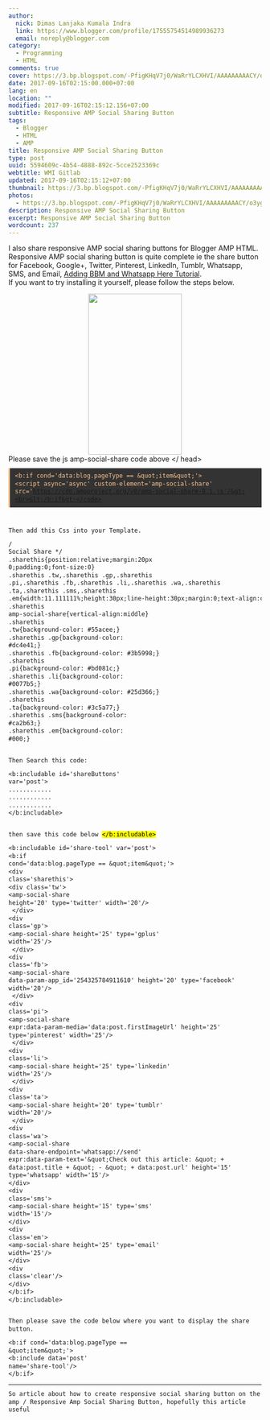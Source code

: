 ```yaml
---
author:
  nick: Dimas Lanjaka Kumala Indra
  link: https://www.blogger.com/profile/17555754514989936273
  email: noreply@blogger.com
category:
  - Programming
  - HTML
comments: true
cover: https://3.bp.blogspot.com/-PfigKHqV7j0/WaRrYLCXHVI/AAAAAAAAACY/o3ygO6g556I05TKO6xT2Xahym5NTp-ArQCLcBGAs/s320/images%2B%252810%2529.jpg
date: 2017-09-16T02:15:00.000+07:00
lang: en
location: ""
modified: 2017-09-16T02:15:12.156+07:00
subtitle: Responsive AMP Social Sharing Button
tags:
  - Blogger
  - HTML
  - AMP
title: Responsive AMP Social Sharing Button
type: post
uuid: 5594609c-4b54-4888-892c-5cce2523369c
webtitle: WMI Gitlab
updated: 2017-09-16T02:15:12+07:00
thumbnail: https://3.bp.blogspot.com/-PfigKHqV7j0/WaRrYLCXHVI/AAAAAAAAACY/o3ygO6g556I05TKO6xT2Xahym5NTp-ArQCLcBGAs/s320/images%2B%252810%2529.jpg
photos:
  - https://3.bp.blogspot.com/-PfigKHqV7j0/WaRrYLCXHVI/AAAAAAAAACY/o3ygO6g556I05TKO6xT2Xahym5NTp-ArQCLcBGAs/s320/images%2B%252810%2529.jpg
description: Responsive AMP Social Sharing Button
excerpt: Responsive AMP Social Sharing Button
wordcount: 237
---
```


I also share responsive AMP social sharing buttons for Blogger AMP HTML.  Responsive AMP social sharing button is quite complete ie the share button for Facebook, Google+, Twitter, Pinterest, LinkedIn, Tumblr, Whatsapp, SMS, and Email, <a href="https://web-manajemen.blogspot.com/p/search.html?q=BBM+Whatsapp+Social+Share" rel="follow" title="adding WhatsApp and bbm into social share button">Adding BBM and Whatsapp Here Tutorial</a>.<br>If you want to try installing it yourself, please follow the steps below. <br><div class="separator" style="clear: both; text-align: center;"><a href="https://3.bp.blogspot.com/-PfigKHqV7j0/WaRrYLCXHVI/AAAAAAAAACY/o3ygO6g556I05TKO6xT2Xahym5NTp-ArQCLcBGAs/s1600/images%2B%252810%2529.jpg" imageanchor="1" style="margin-left: 1em; margin-right: 1em;" rel="noopener noreferer nofollow"><img border="0" src="https://3.bp.blogspot.com/-PfigKHqV7j0/WaRrYLCXHVI/AAAAAAAAACY/o3ygO6g556I05TKO6xT2Xahym5NTp-ArQCLcBGAs/s320/images%2B%252810%2529.jpg" width="186" height="320" data-original-width="171" data-original-height="294"></a></div>Please save the js amp-social-share code above &lt;/ head&gt; <script>document.write("<pre style=\"background: rgb(51, 51, 51); border-left: 3px solid rgb(252, 194, 140); color: #fcc28c; font-family: Consolas, Monaco, &quot;Andale Mono&quot;, monospace; font-size: 14px; line-height: 1.3em; margin: 10px auto; max-width: 100%; overflow: auto; padding: 8px 10px; user-select: all; white-space: initial; word-break: normal;\"><code style=\"font-family: Consolas, Monaco, &quot;Andale Mono&quot;, monospace; line-height: 1.3em; white-space: initial; word-break: normal; word-spacing: normal;\">&lt;b:if cond='data:blog.pageType == &amp;quot;item&amp;quot;'&gt;");<br />document.write("&lt;script async='async' custom-element='amp-social-share' src='https:\/\/cdn.ampproject.org\/v0\/amp-social-share-0.1.js'\/&gt;");<br />document.write("&lt;\/b:if&gt;<\/code><\/pre>");<br />document.write("<div>");<br />document.write("<code style=\"font-family: Consolas, Monaco, &quot;Andale Mono&quot;, monospace; line-height: 1.3em; white-space: initial; word-break: normal; word-spacing: normal;\"><br \/><\/code><\/div>");<br /></script><br><noscript><pre style="background: rgb(51, 51, 51); border-left: 3px solid rgb(252, 194, 140); color: #fcc28c; font-family: Consolas, Monaco, &quot;Andale Mono&quot;, monospace; font-size: 14px; line-height: 1.3em; margin: 10px auto; max-width: 100%; overflow: auto; padding: 8px 10px; user-select: all; white-space: initial; word-break: normal;"><code style="font-family: Consolas, Monaco, &quot;Andale Mono&quot;, monospace; line-height: 1.3em; white-space: initial; word-break: normal; word-spacing: normal;">&lt;b:if cond='data:blog.pageType == &amp;quot;item&amp;quot;'&gt;<br>&lt;script async='async' custom-element='amp-social-share' src='https://cdn.ampproject.org/v0/amp-social-share-0.1.js'/&gt;<br>&lt;/b:if&gt;</code></pre><div><code style="font-family: Consolas, Monaco, &quot;Andale Mono&quot;, monospace; line-height: 1.3em; white-space: initial; word-break: normal; word-spacing: normal;"><br></code></div></noscript><br>Then add this Css into your Template. <br><script>document.write("<pre>\/* Social Share *\/");<br />document.write(".sharethis{position:relative;margin:20px 0;padding:0;font-size:0}");<br />document.write(".sharethis .tw,.sharethis .gp,.sharethis .pi,.sharethis .fb,.sharethis .li,.sharethis .wa,.sharethis .ta,.sharethis .sms,.sharethis .em{width:11.111111%;height:30px;line-height:30px;margin:0;text-align:center;display:inline-block;float:left}");<br />document.write(".sharethis amp-social-share{vertical-align:middle}");<br />document.write(".sharethis .tw{background-color: #55acee;}");<br />document.write(".sharethis .gp{background-color: #dc4e41;}");<br />document.write(".sharethis .fb{background-color: #3b5998;}");<br />document.write(".sharethis .pi{background-color: #bd081c;}");<br />document.write(".sharethis .li{background-color: #0077b5;}");<br />document.write(".sharethis .wa{background-color: #25d366;}");<br />document.write(".sharethis .ta{background-color: #3c5a77;}");<br />document.write(".sharethis .sms{background-color: #ca2b63;}");<br />document.write(".sharethis .em{background-color: #000;}");<br />document.write("<\/pre>");<br /></script><noscript><pre>/* Social Share */<br>.sharethis{position:relative;margin:20px 0;padding:0;font-size:0}<br>.sharethis .tw,.sharethis .gp,.sharethis .pi,.sharethis .fb,.sharethis .li,.sharethis .wa,.sharethis .ta,.sharethis .sms,.sharethis .em{width:11.111111%;height:30px;line-height:30px;margin:0;text-align:center;display:inline-block;float:left}<br>.sharethis amp-social-share{vertical-align:middle}<br>.sharethis .tw{background-color: #55acee;}<br>.sharethis .gp{background-color: #dc4e41;}<br>.sharethis .fb{background-color: #3b5998;}<br>.sharethis .pi{background-color: #bd081c;}<br>.sharethis .li{background-color: #0077b5;}<br>.sharethis .wa{background-color: #25d366;}<br>.sharethis .ta{background-color: #3c5a77;}<br>.sharethis .sms{background-color: #ca2b63;}<br>.sharethis .em{background-color: #000;}<br></pre></noscript><br>Then Search this code:<br><pre>&lt;b:includable id='shareButtons' var='post'&gt;<br>............<br>............<br>............<br>&lt;/b:includable&gt;</pre><br>then save this code below <mark>&lt;/b:includable&gt;</mark><br><script>document.write("<pre>            &lt;b:includable id=&apos;share-tool&apos; var=&apos;post&apos;&gt;");<br />document.write("&lt;b:if cond=&apos;data:blog.pageType == &amp;quot;item&amp;quot;&apos;&gt;");<br />document.write("&lt;div class=&apos;sharethis&apos;&gt;");<br />document.write("&lt;div class=&apos;tw&apos;&gt;");<br />document.write("&lt;amp-social-share height=&apos;20&apos; type=&apos;twitter&apos; width=&apos;20&apos;\/&gt;");<br />document.write("  &lt;\/div&gt;");<br />document.write("&lt;div class=&apos;gp&apos;&gt;");<br />document.write("&lt;amp-social-share height=&apos;25&apos; type=&apos;gplus&apos; width=&apos;25&apos;\/&gt;");<br />document.write("  &lt;\/div&gt;");<br />document.write("&lt;div class=&apos;fb&apos;&gt;");<br />document.write("&lt;amp-social-share data-param-app_id=&apos;254325784911610&apos; height=&apos;20&apos; type=&apos;facebook&apos; width=&apos;20&apos;\/&gt;");<br />document.write("  &lt;\/div&gt;");<br />document.write("&lt;div class=&apos;pi&apos;&gt;");<br />document.write("&lt;amp-social-share expr:data-param-media=&apos;data:post.firstImageUrl&apos; height=&apos;25&apos; type=&apos;pinterest&apos; width=&apos;25&apos;\/&gt;");<br />document.write("  &lt;\/div&gt;");<br />document.write("&lt;div class=&apos;li&apos;&gt;");<br />document.write("&lt;amp-social-share height=&apos;25&apos; type=&apos;linkedin&apos; width=&apos;25&apos;\/&gt;");<br />document.write("  &lt;\/div&gt;");<br />document.write("&lt;div class=&apos;ta&apos;&gt;");<br />document.write("&lt;amp-social-share height=&apos;20&apos; type=&apos;tumblr&apos; width=&apos;20&apos;\/&gt;");<br />document.write("  &lt;\/div&gt;");<br />document.write("&lt;div class=&apos;wa&apos;&gt;");<br />document.write("&lt;amp-social-share data-share-endpoint=&apos;whatsapp:\/\/send&apos; expr:data-param-text=&apos;&amp;quot;Check out this article: &amp;quot; + data:post.title + &amp;quot; - &amp;quot; + data:post.url&apos; height=&apos;15&apos; type=&apos;whatsapp&apos; width=&apos;15&apos;\/&gt;");<br />document.write("&lt;\/div&gt;");<br />document.write("&lt;div class=&apos;sms&apos;&gt;");<br />document.write("&lt;amp-social-share height=&apos;15&apos; type=&apos;sms&apos; width=&apos;15&apos;\/&gt;");<br />document.write("&lt;\/div&gt;");<br />document.write("&lt;div class=&apos;em&apos;&gt;");<br />document.write("&lt;amp-social-share height=&apos;25&apos; type=&apos;email&apos; width=&apos;25&apos;\/&gt;");<br />document.write("&lt;\/div&gt;");<br />document.write("&lt;div class=&apos;clear&apos;\/&gt;");<br />document.write("&lt;\/div&gt;");<br />document.write("&lt;\/b:if&gt;");<br />document.write("&lt;\/b:includable&gt;");<br />document.write("<\/pre>");<br /></script><noscript><pre>            &lt;b:includable id='share-tool' var='post'&gt;<br>&lt;b:if cond='data:blog.pageType == &amp;quot;item&amp;quot;'&gt;<br>&lt;div class='sharethis'&gt;<br>&lt;div class='tw'&gt;<br>&lt;amp-social-share height='20' type='twitter' width='20'/&gt;<br>  &lt;/div&gt;<br>&lt;div class='gp'&gt;<br>&lt;amp-social-share height='25' type='gplus' width='25'/&gt;<br>  &lt;/div&gt;<br>&lt;div class='fb'&gt;<br>&lt;amp-social-share data-param-app_id='254325784911610' height='20' type='facebook' width='20'/&gt;<br>  &lt;/div&gt;<br>&lt;div class='pi'&gt;<br>&lt;amp-social-share expr:data-param-media='data:post.firstImageUrl' height='25' type='pinterest' width='25'/&gt;<br>  &lt;/div&gt;<br>&lt;div class='li'&gt;<br>&lt;amp-social-share height='25' type='linkedin' width='25'/&gt;<br>  &lt;/div&gt;<br>&lt;div class='ta'&gt;<br>&lt;amp-social-share height='20' type='tumblr' width='20'/&gt;<br>  &lt;/div&gt;<br>&lt;div class='wa'&gt;<br>&lt;amp-social-share data-share-endpoint='whatsapp://send' expr:data-param-text='&amp;quot;Check out this article: &amp;quot; + data:post.title + &amp;quot; - &amp;quot; + data:post.url' height='15' type='whatsapp' width='15'/&gt;<br>&lt;/div&gt;<br>&lt;div class='sms'&gt;<br>&lt;amp-social-share height='15' type='sms' width='15'/&gt;<br>&lt;/div&gt;<br>&lt;div class='em'&gt;<br>&lt;amp-social-share height='25' type='email' width='25'/&gt;<br>&lt;/div&gt;<br>&lt;div class='clear'/&gt;<br>&lt;/div&gt;<br>&lt;/b:if&gt;<br>&lt;/b:includable&gt;<br></pre></noscript><br>Then please save the code below where you want to display the share button.<br><pre>&lt;b:if cond='data:blog.pageType == &amp;quot;item&amp;quot;'&gt;<br>&lt;b:include data='post' name='share-tool'/&gt;<br>&lt;/b:if&gt;</pre><hr>So article about how to create responsive social sharing button on the amp / Responsive Amp Social Sharing Button, hopefully this article useful